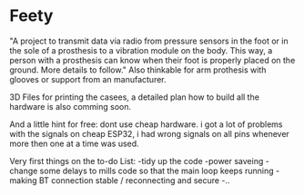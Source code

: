 # Feety
"A project to transmit data via radio from pressure sensors in the foot or in the sole
of a prosthesis to a vibration module on the body. This way, a person with a prosthesis
can know when their foot is properly placed on the ground. More details to follow."
Also thinkable for arm prothesis with glooves or support from an manufacturer.

3D Files for printing the casees, a detailed plan how to build all the hardware is also comming soon.

And a little hint for free: dont use cheap hardware. i got a lot of problems with the signals on
cheap ESP32, i had wrong signals on all
pins whenever more then one at a time was used.

Very first things on the to-do List:
-tidy up the code
-power saveing
-change some delays to mills code so that the main loop keeps running
-making BT connection stable / reconnecting and secure
-..